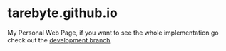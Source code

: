 tarebyte.github.io
==================

My Personal Web Page, if you want to see the whole implementation go check out the
[development branch](https://github.com/tarebyte/tarebyte.github.io/tree/dev)
